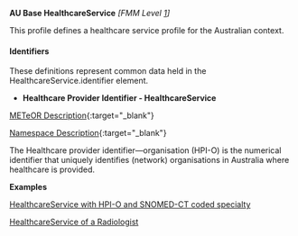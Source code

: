 **AU Base HealthcareService** *[FMM Level [1](guidance.html)]*

This profile defines a healthcare service profile for the Australian context.

#### Identifiers
These definitions represent common data held in the HealthcareService.identifier element.

* __Healthcare Provider Identifier - HealthcareService__

[METeOR Description](http://meteor.aihw.gov.au/content/index.phtml/itemId/426830){:target="_blank"}

[Namespace Description](http://ns.electronichealth.net.au/id/hi/hpio/1.0/index.html){:target="_blank"}

The Healthcare provider identifier—organisation (HPI-O) is the numerical identifier that uniquely identifies (network) organisations in Australia where healthcare is provided.


**Examples**

[HealthcareService with HPI-O and SNOMED-CT coded specialty](HealthcareService-example0.html)

[HealthcareService of a Radiologist](HealthcareService-example1.html)